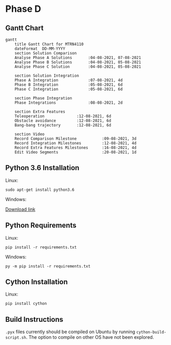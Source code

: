 # Phase D

## Gantt Chart

```mermaid
gantt
    title Gantt Chart for MTRN4110
    dateFormat  DD-MM-YYYY
    section Solution Comparison
    Analyse Phase A Solutions       :04-08-2021, 07-08-2021
    Analyse Phase B Solutions       :04-08-2021, 05-08-2021
    Analyse Phase C Solution        :04-08-2021, 05-08-2021

    section Solution Integration
    Phase A Integration             :07-08-2021, 4d
    Phase B Integration             :05-08-2021, 6d
    Phase C Integration             :05-08-2021, 6d

    section Phase Integration
    Phase Integrations              :08-08-2021, 2d

    section Extra Features
    Teleoperation              :12-08-2021, 6d
    Obstacle avoidance         :12-08-2021, 6d
    Bang-bang trajectory       :12-08-2021, 6d

    section Video
    Record Comparison Milestone           :09-08-2021, 3d
    Record Integration Milestones         :12-08-2021, 4d
    Record Extra Features Milestones      :16-08-2021, 4d
    Edit Video Segments                   :20-08-2021, 1d
```

## Python 3.6 Installation

Linux:
```
sudo apt-get install python3.6
```

Windows:

[Download link](https://www.python.org/ftp/python/3.6.0/python-3.6.0-amd64.exe)

## Python Requirements

Linux:
```
pip install -r requirements.txt
```

Windows:
```
py -m pip install -r requirements.txt
```

## Cython Installation

Linux:
```
pip install cython
```

## Build Instructions

`.pyx` files currently should be compiled on Ubuntu by running `cython-build-script.sh`. The option to compile on other OS have not been explored.


